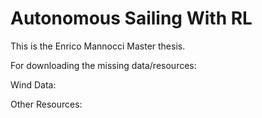 # Autonomous Sailing With RL

This is the Enrico Mannocci Master thesis.

For downloading the missing data/resources:


Wind Data:


Other Resources:
